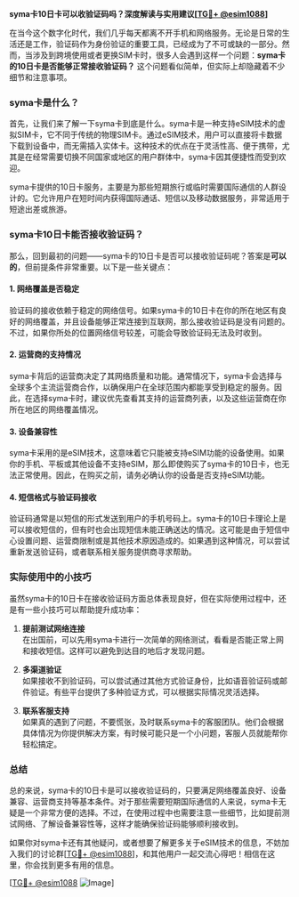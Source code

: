 **syma卡10日卡可以收验证码吗？深度解读与实用建议[[TG💪+ @esim1088](https://t.me/s/esim1088)]**

在当今这个数字化时代，我们几乎每天都离不开手机和网络服务。无论是日常的生活还是工作，验证码作为身份验证的重要工具，已经成为了不可或缺的一部分。然而，当涉及到跨境使用或者更换SIM卡时，很多人会遇到这样一个问题：**syma卡的10日卡是否能够正常接收验证码？** 这个问题看似简单，但实际上却隐藏着不少细节和注意事项。

### syma卡是什么？

首先，让我们来了解一下syma卡到底是什么。syma卡是一种支持eSIM技术的虚拟SIM卡，它不同于传统的物理SIM卡。通过eSIM技术，用户可以直接将卡数据下载到设备中，而无需插入实体卡。这种技术的优点在于灵活性高、便于携带，尤其是在经常需要切换不同国家或地区的用户群体中，syma卡因其便捷性而受到欢迎。

syma卡提供的10日卡服务，主要是为那些短期旅行或临时需要国际通信的人群设计的。它允许用户在短时间内获得国际通话、短信以及移动数据服务，非常适用于短途出差或旅游。

### syma卡10日卡能否接收验证码？

那么，回到最初的问题——syma卡的10日卡是否可以接收验证码呢？答案是**可以的**，但前提条件非常重要。以下是一些关键点：

#### 1. **网络覆盖是否稳定**
   验证码的接收依赖于稳定的网络信号。如果syma卡的10日卡在你的所在地区有良好的网络覆盖，并且设备能够正常连接到互联网，那么接收验证码是没有问题的。不过，如果你所处的位置网络信号较差，可能会导致验证码无法及时收到。

#### 2. **运营商的支持情况**
   syma卡背后的运营商决定了其网络质量和功能。通常情况下，syma卡会选择与全球多个主流运营商合作，以确保用户在全球范围内都能享受到稳定的服务。因此，在选择syma卡时，建议优先查看其支持的运营商列表，以及这些运营商在你所在地区的网络覆盖情况。

#### 3. **设备兼容性**
   syma卡采用的是eSIM技术，这意味着它只能被支持eSIM功能的设备使用。如果你的手机、平板或其他设备不支持eSIM，那么即使购买了syma卡的10日卡，也无法正常使用。因此，在购买之前，请务必确认你的设备是否支持eSIM功能。

#### 4. **短信格式与验证码接收**
   验证码通常是以短信的形式发送到用户的手机号码上。syma卡的10日卡理论上是可以接收短信的，但有时也会出现短信未能正确送达的情况。这可能是由于短信中心设置问题、运营商限制或是其他技术原因造成的。如果遇到这种情况，可以尝试重新发送验证码，或者联系相关服务提供商寻求帮助。

### 实际使用中的小技巧

虽然syma卡的10日卡在接收验证码方面总体表现良好，但在实际使用过程中，还是有一些小技巧可以帮助提升成功率：

1. **提前测试网络连接**  
   在出国前，可以先用syma卡进行一次简单的网络测试，看看是否能正常上网和接收短信。这样可以避免到达目的地后才发现问题。

2. **多渠道验证**  
   如果接收不到验证码，可以尝试通过其他方式验证身份，比如语音验证码或邮件验证。有些平台提供了多种验证方式，可以根据实际情况灵活选择。

3. **联系客服支持**  
   如果真的遇到了问题，不要慌张，及时联系syma卡的客服团队。他们会根据具体情况为你提供解决方案，有时候可能只是一个小问题，客服人员就能帮你轻松搞定。

### 总结

总的来说，syma卡的10日卡是可以接收验证码的，只要满足网络覆盖良好、设备兼容、运营商支持等基本条件。对于那些需要短期国际通信的人来说，syma卡无疑是一个非常方便的选择。不过，在使用过程中也需要注意一些细节，比如提前测试网络、了解设备兼容性等，这样才能确保验证码能够顺利接收到。

如果你对syma卡还有其他疑问，或者想要了解更多关于eSIM技术的信息，不妨加入我们的讨论群[[TG💪+ @esim1088](https://t.me/s/esim1088)]，和其他用户一起交流心得吧！相信在这里，你会找到更多有用的信息。

[[TG💪+ @esim1088](https://t.me/s/esim1088) ![Image](https://i.postimg.cc/4NQfJmqS/Snipaste-2025-05-13-00-14-12.png)]